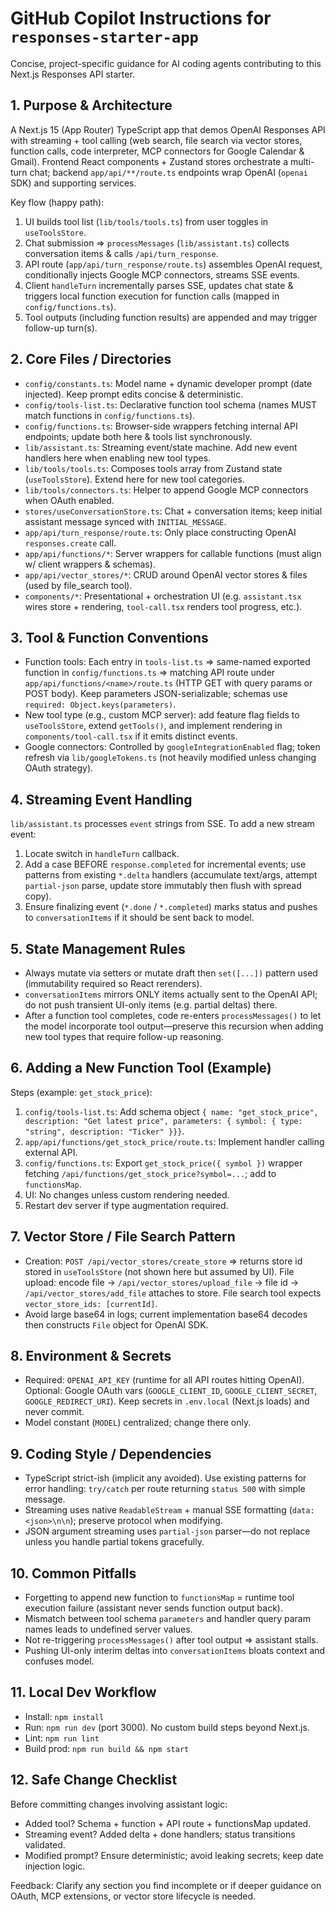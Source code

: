 # GitHub Copilot Instructions for `responses-starter-app`

Concise, project-specific guidance for AI coding agents contributing to this Next.js Responses API starter.

## 1. Purpose & Architecture

A Next.js 15 (App Router) TypeScript app that demos OpenAI Responses API with streaming + tool calling (web search, file search via vector stores, function calls, code interpreter, MCP connectors for Google Calendar & Gmail). Frontend React components + Zustand stores orchestrate a multi-turn chat; backend `app/api/**/route.ts` endpoints wrap OpenAI (`openai` SDK) and supporting services.

Key flow (happy path):

1. UI builds tool list (`lib/tools/tools.ts`) from user toggles in `useToolsStore`.
2. Chat submission => `processMessages` (`lib/assistant.ts`) collects conversation items & calls `/api/turn_response`.
3. API route (`app/api/turn_response/route.ts`) assembles OpenAI request, conditionally injects Google MCP connectors, streams SSE events.
4. Client `handleTurn` incrementally parses SSE, updates chat state & triggers local function execution for function calls (mapped in `config/functions.ts`).
5. Tool outputs (including function results) are appended and may trigger follow-up turn(s).

## 2. Core Files / Directories

- `config/constants.ts`: Model name + dynamic developer prompt (date injected). Keep prompt edits concise & deterministic.
- `config/tools-list.ts`: Declarative function tool schema (names MUST match functions in `config/functions.ts`).
- `config/functions.ts`: Browser-side wrappers fetching internal API endpoints; update both here & tools list synchronously.
- `lib/assistant.ts`: Streaming event/state machine. Add new event handlers here when enabling new tool types.
- `lib/tools/tools.ts`: Composes tools array from Zustand state (`useToolsStore`). Extend here for new tool categories.
- `lib/tools/connectors.ts`: Helper to append Google MCP connectors when OAuth enabled.
- `stores/useConversationStore.ts`: Chat + conversation items; keep initial assistant message synced with `INITIAL_MESSAGE`.
- `app/api/turn_response/route.ts`: Only place constructing OpenAI `responses.create` call.
- `app/api/functions/*`: Server wrappers for callable functions (must align w/ client wrappers & schemas).
- `app/api/vector_stores/*`: CRUD around OpenAI vector stores & files (used by file_search tool).
- `components/*`: Presentational + orchestration UI (e.g. `assistant.tsx` wires store + rendering, `tool-call.tsx` renders tool progress, etc.).

## 3. Tool & Function Conventions

- Function tools: Each entry in `tools-list.ts` => same-named exported function in `config/functions.ts` => matching API route under `app/api/functions/<name>/route.ts` (HTTP GET with query params or POST body). Keep parameters JSON-serializable; schemas use `required: Object.keys(parameters)`.
- New tool type (e.g., custom MCP server): add feature flag fields to `useToolsStore`, extend `getTools()`, and implement rendering in `components/tool-call.tsx` if it emits distinct events.
- Google connectors: Controlled by `googleIntegrationEnabled` flag; token refresh via `lib/googleTokens.ts` (not heavily modified unless changing OAuth strategy).

## 4. Streaming Event Handling

`lib/assistant.ts` processes `event` strings from SSE. To add a new stream event:

1. Locate switch in `handleTurn` callback.
2. Add a case BEFORE `response.completed` for incremental events; use patterns from existing `*.delta` handlers (accumulate text/args, attempt `partial-json` parse, update store immutably then flush with spread copy).
3. Ensure finalizing event (`*.done` / `*.completed`) marks status and pushes to `conversationItems` if it should be sent back to model.

## 5. State Management Rules

- Always mutate via setters or mutate draft then `set([...])` pattern used (immutability required so React rerenders).
- `conversationItems` mirrors ONLY items actually sent to the OpenAI API; do not push transient UI-only items (e.g. partial deltas) there.
- After a function tool completes, code re-enters `processMessages()` to let the model incorporate tool output—preserve this recursion when adding new tool types that require follow-up reasoning.

## 6. Adding a New Function Tool (Example)

Steps (example: `get_stock_price`):

1. `config/tools-list.ts`: Add schema object `{ name: "get_stock_price", description: "Get latest price", parameters: { symbol: { type: "string", description: "Ticker" }}}`.
2. `app/api/functions/get_stock_price/route.ts`: Implement handler calling external API.
3. `config/functions.ts`: Export `get_stock_price({ symbol })` wrapper fetching `/api/functions/get_stock_price?symbol=...`; add to `functionsMap`.
4. UI: No changes unless custom rendering needed.
5. Restart dev server if type augmentation required.

## 7. Vector Store / File Search Pattern

- Creation: `POST /api/vector_stores/create_store` => returns store id stored in `useToolsStore` (not shown here but assumed by UI). File upload: encode file -> `/api/vector_stores/upload_file` -> file id -> `/api/vector_stores/add_file` attaches to store. File search tool expects `vector_store_ids: [currentId]`.
- Avoid large base64 in logs; current implementation base64 decodes then constructs `File` object for OpenAI SDK.

## 8. Environment & Secrets

- Required: `OPENAI_API_KEY` (runtime for all API routes hitting OpenAI). Optional: Google OAuth vars (`GOOGLE_CLIENT_ID`, `GOOGLE_CLIENT_SECRET`, `GOOGLE_REDIRECT_URI`). Keep secrets in `.env.local` (Next.js loads) and never commit.
- Model constant (`MODEL`) centralized; change there only.

## 9. Coding Style / Dependencies

- TypeScript strict-ish (implicit any avoided). Use existing patterns for error handling: `try/catch` per route returning `status 500` with simple message.
- Streaming uses native `ReadableStream` + manual SSE formatting (`data: <json>\n\n`); preserve protocol when modifying.
- JSON argument streaming uses `partial-json` parser—do not replace unless you handle partial tokens gracefully.

## 10. Common Pitfalls

- Forgetting to append new function to `functionsMap` = runtime tool execution failure (assistant never sends function output back).
- Mismatch between tool schema `parameters` and handler query param names leads to undefined server values.
- Not re-triggering `processMessages()` after tool output => assistant stalls.
- Pushing UI-only interim deltas into `conversationItems` bloats context and confuses model.

## 11. Local Dev Workflow

- Install: `npm install`
- Run: `npm run dev` (port 3000). No custom build steps beyond Next.js.
- Lint: `npm run lint`
- Build prod: `npm run build && npm start`

## 12. Safe Change Checklist

Before committing changes involving assistant logic:

- Added tool? Schema + function + API route + functionsMap updated.
- Streaming event? Added delta + done handlers; status transitions validated.
- Modified prompt? Ensure deterministic; avoid leaking secrets; keep date injection logic.

Feedback: Clarify any section you find incomplete or if deeper guidance on OAuth, MCP extensions, or vector store lifecycle is needed.
